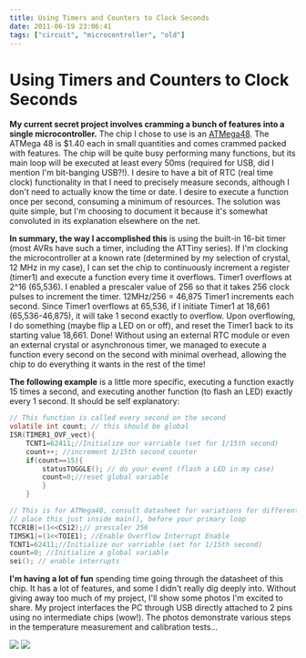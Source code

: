 ```yaml
---
title: Using Timers and Counters to Clock Seconds
date: 2011-06-19 23:06:41
tags: ["circuit", "microcontroller", "old"]
---
```


# Using Timers and Counters to Clock Seconds

__My current secret project involves cramming a bunch of features into a single microcontroller.__ The chip I chose to use is an [ATMega48](http://www.swharden.com/blog/images/atmega48pinout.png). The ATMega 48 is $1.40 each in small quantities and comes crammed packed with features. The chip will be quite busy performing many functions, but its main loop will be executed at least every 50ms (required for USB, did I mention I'm bit-banging USB?!).  I desire to have a bit of RTC (real time clock) functionality in that I need to precisely measure seconds, although I don't need to actually know the time or date. I desire to execute a function once per second, consuming a minimum of resources. The solution was quite simple, but I'm choosing to document it because it's somewhat convoluted in its explanation elsewhere on the net.

__In summary, the way I accomplished this__ is using the built-in 16-bit timer (most AVRs have such a timer, including the ATTiny series). If I'm clocking the microcontroller at a known rate (determined by my selection of crystal, 12 MHz in my case), I can set the chip to continuously increment a register (timer1) and execute a function every time it overflows. Timer1 overflows at 2^16 (65,536).  I enabled a prescaler value of 256 so that it takes 256 clock pulses to increment the timer. 12MHz/256 = 46,875 Timer1 increments each second. Since Timer1 overflows at 65,536, if I initiate Timer1 at 18,661 (65,536-46,875), it will take 1 second exactly to overflow. Upon overflowing, I do something (maybe flip a LED on or off), and reset the Timer1 back to its starting value 18,661. Done! Without using an external RTC module or even an external crystal or asynchronous timer, we managed to execute a function every second on the second with minimal overhead, allowing the chip to do everything it wants in the rest of the time!

__The following example__ is a little more specific, executing a function exactly 15 times a second, and executing another function (to flash an LED) exactly every 1 second. It should be self explanatory:

```c
// This function is called every second on the second
volatile int count; // this should be global
ISR(TIMER1_OVF_vect){
    TCNT1=62411;//Initialize our varriable (set for 1/15th second)
    count++; //increment 1/15th second counter
    if(count==15){
        statusTOGGLE(); // do your event (flash a LED in my case)
        count=0;//reset global variable
        }
    }
```

```c
// This is for ATMega48, consult datasheet for variations for different chips
// place this just inside main(), before your primary loop
TCCR1B|=(1<<CS12);// prescaler 256
TIMSK1|=(1<<TOIE1); //Enable Overflow Interrupt Enable
TCNT1=62411;//Initialize our varriable (set for 1/15th second)
count=0; //Initialize a global variable
sei(); // enable interrupts
```

__I'm having a lot of fun__ spending time going through the datasheet of this chip. It has a lot of features, and some I didn't really dig deeply into. Without giving away too much of my project, I'll show some photos I'm excited to share. My project interfaces the PC through USB directly attached to 2 pins using no intermediate chips (wow!). The photos demonstrate various steps in the temperature measurement and calibration tests...

<div class="text-center img-border">

[![](https://swharden.com/static/2011/06/19/DSCN1367_thumb.jpg)](https://swharden.com/static/2011/06/19/DSCN1367.jpg)
[![](https://swharden.com/static/2011/06/19/DSCN1372_thumb.jpg)](https://swharden.com/static/2011/06/19/DSCN1372.jpg)

</div>